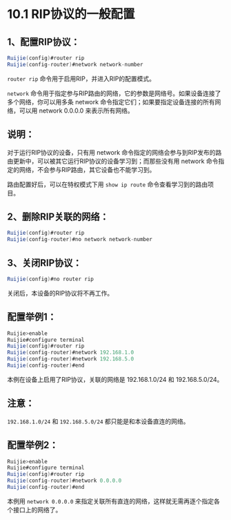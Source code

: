 # 10.1 RIP协议的一般配置

## 1、配置RIP协议：

```java
Ruijie(config)#router rip
Ruijie(config-router)#network network-number
```

`router rip` 命令用于启用RIP，并进入RIP的配置模式。

`network` 命令用于指定参与RIP路由的网络，它的参数是网络号。如果设备连接了多个网络，你可以用多条 network 命令指定它们；如果要指定设备连接的所有网络，可以用 network 0.0.0.0 来表示所有网络。

## 说明：

对于运行RIP协议的设备，只有用 network 命令指定的网络会参与到RIP发布的路由更新中，可以被其它运行RIP协议的设备学习到；而那些没有用 network 命令指定的网络，不会参与RIP路由，其它设备也不能学习到。

路由配置好后，可以在特权模式下用 `show ip route` 命令查看学习到的路由项目。

## 2、删除RIP关联的网络：

```java
Ruijie(config)#router rip
Ruijie(config-router)#no network network-number
```

## 3、关闭RIP协议：

```java
Ruijie(config)#no router rip
```

关闭后，本设备的RIP协议将不再工作。

## 配置举例1：

```java
Ruijie>enable
Ruijie#configure terminal
Ruijie(config)#router rip
Ruijie(config-router)#network 192.168.1.0
Ruijie(config-router)#network 192.168.5.0
Ruijie(config-router)#end
```

本例在设备上启用了RIP协议，关联的网络是 192.168.1.0/24 和 192.168.5.0/24。

## 注意：

`192.168.1.0/24` 和 `192.168.5.0/24` 都只能是和本设备直连的网络。

## 配置举例2：

```java
Ruijie>enable
Ruijie#configure terminal
Ruijie(config)#router rip
Ruijie(config-router)#network 0.0.0.0
Ruijie(config-router)#end
```

本例用 `network 0.0.0.0` 来指定关联所有直连的网络，这样就无需再逐个指定各个接口上的网络了。


